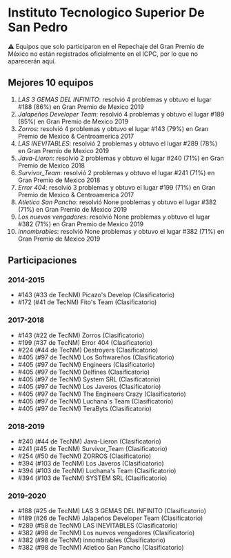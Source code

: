 # Instituto Tecnologico Superior De San Pedro

:warning: Equipos que solo participaron en el Repechaje del Gran Premio de México no están registrados oficialmente en el ICPC, por lo que no aparecerán aquí.

## Mejores 10 equipos

1. _LAS 3 GEMAS DEL INFINITO_: resolvió 4 problemas y obtuvo el lugar #188 (86%) en Gran Premio de Mexico 2019
1. _Jalapeños Developer Team_: resolvió 4 problemas y obtuvo el lugar #189 (85%) en Gran Premio de Mexico 2019
1. _Zorros_: resolvió 4 problemas y obtuvo el lugar #143 (79%) en Gran Premio de Mexico & Centroamerica 2017
1. _LAS INEVITABLES_: resolvió 2 problemas y obtuvo el lugar #289 (78%) en Gran Premio de Mexico 2019
1. _Java-Lieron_: resolvió 2 problemas y obtuvo el lugar #240 (71%) en Gran Premio de Mexico 2018
1. _Survivor_Team_: resolvió 2 problemas y obtuvo el lugar #241 (71%) en Gran Premio de Mexico 2018
1. _Error 404_: resolvió 3 problemas y obtuvo el lugar #199 (71%) en Gran Premio de Mexico & Centroamerica 2017
1. _Atletico San Pancho_: resolvió None problemas y obtuvo el lugar #382 (71%) en Gran Premio de Mexico 2019
1. _Los nuevos vengadores_: resolvió None problemas y obtuvo el lugar #382 (71%) en Gran Premio de Mexico 2019
1. _innombrables_: resolvió None problemas y obtuvo el lugar #382 (71%) en Gran Premio de Mexico 2019

## Participaciones

### 2014-2015

- #143 (#33 de TecNM) Picazo's Develop (Clasificatorio)
- #172 (#41 de TecNM) Fito's Team (Clasificatorio)

### 2017-2018

- #143 (#22 de TecNM) Zorros (Clasificatorio)
- #199 (#37 de TecNM) Error 404 (Clasificatorio)
- #224 (#44 de TecNM) Destroyers (Clasificatorio)
- #405 (#97 de TecNM) Los Softwareños (Clasificatorio)
- #405 (#97 de TecNM) Engineers (Clasificatorio)
- #405 (#97 de TecNM) Delfines (Clasificatorio)
- #405 (#97 de TecNM) System SRL (Clasificatorio)
- #405 (#97 de TecNM) Los Javeros (Clasificatorio)
- #405 (#97 de TecNM) The Engineers Crazy (Clasificatorio)
- #405 (#97 de TecNM) Luchana´s Team (Clasificatorio)
- #405 (#97 de TecNM) TeraByts (Clasificatorio)

### 2018-2019

- #240 (#44 de TecNM) Java-Lieron (Clasificatorio)
- #241 (#45 de TecNM) Survivor_Team (Clasificatorio)
- #254 (#50 de TecNM) ZORROS (Clasificatorio)
- #394 (#103 de TecNM) Los Javeros (Clasificatorio)
- #394 (#103 de TecNM) Luchana's Team (Clasificatorio)
- #394 (#103 de TecNM) SYSTEM SRL (Clasificatorio)

### 2019-2020

- #188 (#25 de TecNM) LAS 3 GEMAS DEL INFINITO (Clasificatorio)
- #189 (#26 de TecNM) Jalapeños Developer Team (Clasificatorio)
- #289 (#58 de TecNM) LAS INEVITABLES (Clasificatorio)
- #382 (#98 de TecNM) Los nuevos vengadores (Clasificatorio)
- #382 (#98 de TecNM) innombrables (Clasificatorio)
- #382 (#98 de TecNM) Atletico San Pancho (Clasificatorio)



